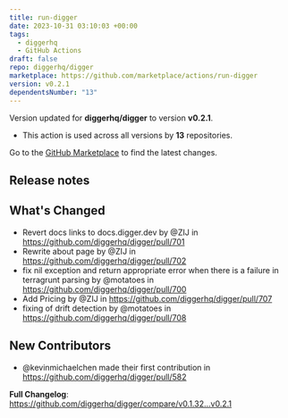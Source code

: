 ```yaml
---
title: run-digger
date: 2023-10-31 03:10:03 +00:00
tags:
  - diggerhq
  - GitHub Actions
draft: false
repo: diggerhq/digger
marketplace: https://github.com/marketplace/actions/run-digger
version: v0.2.1
dependentsNumber: "13"
---
```



Version updated for **diggerhq/digger** to version **v0.2.1**.
- This action is used across all versions by **13** repositories.

Go to the [GitHub Marketplace](https://github.com/marketplace/actions/run-digger) to find the latest changes.

## Release notes

## What's Changed
* Revert docs links to docs.digger.dev by @ZIJ in https://github.com/diggerhq/digger/pull/701
* Rewrite about page by @ZIJ in https://github.com/diggerhq/digger/pull/702
* fix nil exception and return appropriate error when there is a failure in terragrunt parsing by @motatoes in https://github.com/diggerhq/digger/pull/700
* Add Pricing by @ZIJ in https://github.com/diggerhq/digger/pull/707
* fixing of drift detection by @motatoes in https://github.com/diggerhq/digger/pull/708

## New Contributors
* @kevinmichaelchen made their first contribution in https://github.com/diggerhq/digger/pull/582

**Full Changelog**: https://github.com/diggerhq/digger/compare/v0.1.32...v0.2.1
